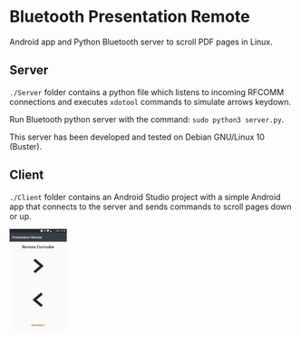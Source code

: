# Bluetooth Presentation Remote
Android app and Python Bluetooth server to scroll PDF pages in Linux.

## Server
`./Server` folder contains a python file which listens to incoming RFCOMM connections and executes `xdotool` commands to simulate arrows keydown.

Run Bluetooth python server with the command: `sudo python3 server.py`.

This server has been developed and tested on Debian GNU/Linux 10 (Buster).

## Client
`./Client` folder contains an Android Studio project with a simple Android app that connects to the server and sends commands to scroll pages down or up.

<img src="https://github.com/methk/BluetoothPresentationRemote/blob/master/res/screenshot.jpg" width="20%">
